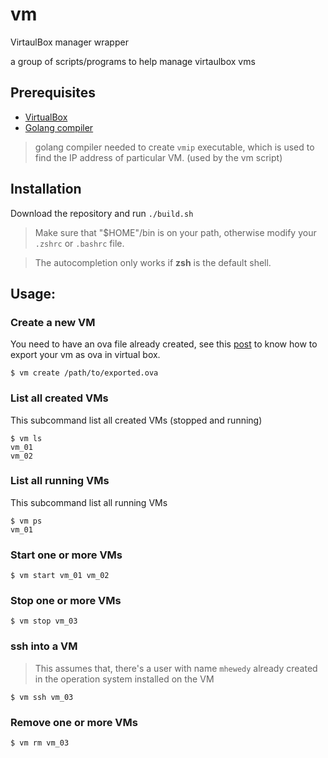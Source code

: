 # vm
VirtaulBox manager wrapper

a group of scripts/programs to help manage virtaulbox vms

## Prerequisites
* [VirtualBox ](https://www.virtualbox.org/wiki/Downloads)
* [Golang compiler](https://golang.org/dl/)

> golang compiler needed to create `vmip` executable, which is used to find the IP address of particular VM. (used by the vm script)

## Installation
Download the repository and run `./build.sh`
> Make sure that "$HOME"/bin is on your path, otherwise modify your `.zshrc` or `.bashrc` file.

> The autocompletion only works if **zsh** is the default shell.

## Usage:

### Create a new VM
You need to have an ova file already created, see this [post](https://www.maketecheasier.com/import-export-ova-files-in-virtualbox/) to know how to export your vm as ova in virtual box.
```
$ vm create /path/to/exported.ova
```

### List all created VMs
This subcommand list all created VMs (stopped and running)
```
$ vm ls
vm_01
vm_02
```

### List all running VMs
This subcommand list all running VMs

```
$ vm ps
vm_01
```

### Start one or more VMs

```
$ vm start vm_01 vm_02
```


### Stop one or more VMs

```
$ vm stop vm_03
```

### ssh into a VM
> This assumes that, there's a user with name `mhewedy` already created in the operation system installed on the VM

```
$ vm ssh vm_03
```

### Remove one or more VMs
```
$ vm rm vm_03
```
